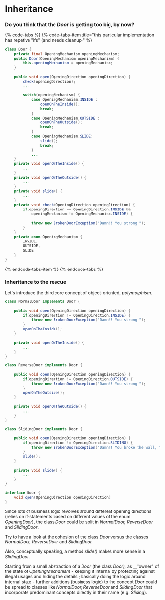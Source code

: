 # Inheritance

### Do you think that the _Door_ is getting too big, by now?

{% code-tabs %}
{% code-tabs-item title="this particular implementation has repetive \"ifs\" \(and needs cleanup\)" %}
```java
class Door {
    private final OpeningMechanism openingMechanism;
    public Door(OpeningMechanism openingMechanism) {
        this.openingMechanism = openingMechanism;
    }
    
    public void open(OpeningDirection openingDirection) {
        check(openingDirection);
        ...
        
        switch(openingMechanism) {
            case OpeningMechanism.INSIDE :
                openOnTheInside();
                break;
            }
            case OpeningMechanism.OUTSIDE :
                openOnTheOutside();
                break;
            }
            case OpeningMechanism.SLIDE:
                slide();
                break;
            }
            ...
    }    
    private void openOnTheInside() {
        ...
    }    
    private void openOnTheOutside() {
        ...
    }
    private void slide() {
        ...
    }
    private void check(OpeningDirection openingDirection) {
        if(openingDirection == OpeningDirection.INSIDE &&
            openingMechanism != OpeningMechanism.INSIDE) {
            
            throw new BrokenDoorException("Damn!! You strong.");
        }
    }
    private enum OpeningMechanism {
        INSIDE,
        OUTSIDE,
        SLIDE
    }
}
```
{% endcode-tabs-item %}
{% endcode-tabs %}

### Inheritance to the rescue

Let's introduce the third core concept of object-oriented, _polymorphism._

```java
class NormalDoor implements Door {
    
    public void open(OpeningDirection openingDirection) {
        if(openingDirection != OpeningDirection.INSIDE) {            
            throw new BrokenDoorException("Damn!! You strong.");
        }
        openOnTheInside();
    }
    
    private void openOnTheInside() {
        ...
    }
}
```

```java
class ReverseDoor implements Door {
    
    public void open(OpeningDirection openingDirection) {
        if(openingDirection != OpeningDirection.OUTSIDE) {            
            throw new BrokenDoorException("Damn!! You strong.");
        }
        openOnTheOutside();
    }
    
    private void openOnTheOutside() {
        ...
    }
}
```

```java
class SlidingDoor implements Door {
    
    public void open(OpeningDirection openingDirection) {
        if(openingDirection != OpeningDirection.SLIDING) {            
            throw new BrokenDoorException("Damn!! You broke the wall, too.");
        }
        slide();
    }
    
    private void slide() {
        ...
    }
}
```

```java
interface Door {
    void open(OpeningDirection openingDirection)
}
```

Since lots of business logic revolves around different opening directions \(relies on if-statements based on different values of the enum _OpeningDoor_\), the class _Door_ could be split in _NormalDoor, ReverseDoor_ and _SlidingDoor_.

 Try to have a look at the cohesion of the class _Door_ versus the classes _NormalDoor, ReverseDoor_ and _SlidingDoor._ 

Also, conceptually speaking, a method _slide\(\)_ makes more sense in a _SlidingDoor_.

Starting from a small abstraction of a _Door_ \(the class _Door\),_ as __"owner" of the state of _OpeningMechanism -_ keeping it internal by protecting against illegal usages and hiding the details ; basically doing the logic around internal state -  further additions \(business logic\) to the concept _Door_ could be spread to classes like _NormalDoor, ReverseDoor_ and _SlidingDoor_ that incorporate predominant concepts directly in their name \(e.g. _Sliding_\).

